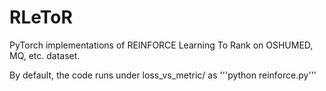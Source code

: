 # RLeToR
PyTorch implementations of REINFORCE Learning To Rank on OSHUMED, MQ, etc. dataset. 

By default, the code runs under loss_vs_metric/ as 
'''python reinforce.py'''
